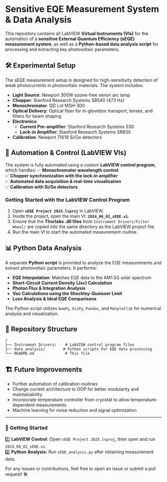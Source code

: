 # Sensitive EQE Measurement System & Data Analysis

This repository contains all LabVIEW **Virtual Instruments (VIs)** for the automation of a **sensitive External Quantum Efficiency (sEQE) measurement system**, as well as a **Python-based data analysis script** for processing and extracting key photovoltaic parameters.

## 🛠 **Experimental Setup**
The sEQE measurement setup is designed for high-sensitivity detection of weak photocurrents in photovoltaic materials. The system includes:

- **Light Source**: Newport 300W ozone-free xenon arc lamp
- **Chopper**: Stanford Research Systems SR540 (473 Hz)
- **Monochromator**: QD Lot MSH-300
- **Optical Delivery**: Optical fiber for in-glovebox transport, lenses, and filters for beam shaping
- **Electronics**:
  - **Current Pre-amplifier**: Stanford Research Systems 530
  - **Lock-in Amplifier**: Stanford Research Systems SR830
- **Calibration**: Newport 71619 Si/Ge detectors

## 🔧 **Automation & Control (LabVIEW VIs)**
The system is fully automated using a custom **LabVIEW control program**, which handles:
✅ **Monochromator wavelength control**  
✅ **Chopper synchronization with the lock-in amplifier**  
✅ **Automated data acquisition & real-time visualization**  
✅ **Calibration with Si/Ge detectors**  

### **Getting Started with the LabVIEW Control Program**
1. Open **`sEQE Project 2025.lvproj`** in LabVIEW.
2. Inside the project, open the main VI: **`2024_06_02_sEQE.vi`**.
3. Ensure that the **Thorlabs .dll files** from `Instrument Drivers/Filter Wheel/` are copied into the same directory as the LabVIEW project file.
4. Run the main VI to start the automated measurement routine.

## 📊 **Python Data Analysis**
A separate **Python script** is provided to analyze the EQE measurements and extract photovoltaic parameters. It performs:
- **EQE Interpolation**: Matches EQE data to the AM1.5G solar spectrum
- **Short-Circuit Current Density (Jsc) Calculation**
- **Photon Flux & Integration Analysis**
- **Voc Calculations using the Shockley-Queisser Limit**
- **Loss Analysis & Ideal EQE Comparisons**

The Python script utilizes `NumPy`, `SciPy`, `Pandas`, and `Matplotlib` for numerical analysis and visualization.

## 📂 **Repository Structure**
```
/ 
├── Instrument Drivers/    # LabVIEW control program files
├── data_analysis/        # Python scripts for EQE data processing
└── README.md              # This file
```

## 🏗 **Future Improvements**
- Further automation of calibration routines
- Change current architecture to OOP for better modularity and maintainability
- Incorporate temperature controller from cryostat to allow temperature-dependent measurements
- Machine learning for noise reduction and signal optimization

---
### 🚀 **Getting Started**
1️⃣ **LabVIEW Control**: Open `sEQE Project 2025.lvproj`, then open and run `2024_06_02_sEQE.vi`.  
2️⃣ **Python Analysis**: Run `sEQE_analysis.py` after obtaining measurement data.  

For any issues or contributions, feel free to open an issue or submit a pull request! 🛠

